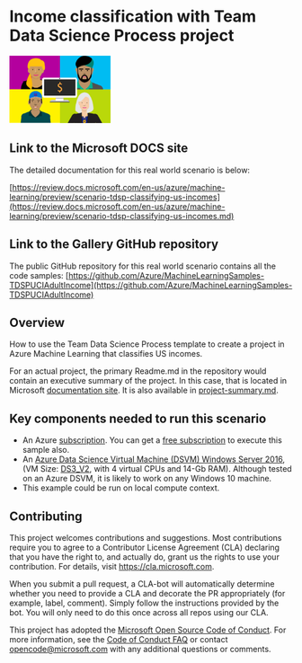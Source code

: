 # Income classification with Team Data Science Process project

<img src="./docs/images/aml-us-income-tdsp-icon.png" width="180" height="120">

## Link to the Microsoft DOCS site

The detailed documentation for this real world scenario is below:

[https://review.docs.microsoft.com/en-us/azure/machine-learning/preview/scenario-tdsp-classifying-us-incomes](https://review.docs.microsoft.com/en-us/azure/machine-learning/preview/scenario-tdsp-classifying-us-incomes.md)

## Link to the Gallery GitHub repository

The public GitHub repository for this real world scenario contains all the code samples:
[https://github.com/Azure/MachineLearningSamples-TDSPUCIAdultIncome](https://github.com/Azure/MachineLearningSamples-TDSPUCIAdultIncome)

## Overview

How to use the Team Data Science Process template to create a project in Azure Machine Learning that classifies US incomes.

For an actual project, the primary Readme.md in the repository would contain an executive summary of the project. In this case, that is located in Microsoft [documentation site](https://review.docs.microsoft.com/en-us/azure/machine-learning/preview/scenario-tdsp-classifying-us-incomes.md). It is also available in [project-summary.md](project-summary.md).

## Key components needed to run this scenario
* An Azure [subscription](https://azure.microsoft.com). You can get a [free subscription](https://azure.microsoft.com/free/?v=17.16&WT.srch=1&WT.mc_id=AID559320_SEM_cZGgGOIg) to execute this sample also.
* An [Azure Data Science Virtual Machine (DSVM) Windows Server 2016](https://azuremarketplace.microsoft.com/marketplace/apps/microsoft-ads.windows-data-science-vm), (VM Size: [DS3_V2](https://docs.microsoft.com/azure/virtual-machines/windows/sizes), with 4 virtual CPUs and 14-Gb RAM). Although tested on an Azure DSVM, it is likely to work on any Windows 10 machine.
* This example could be run on local compute context.

## Contributing

This project welcomes contributions and suggestions.  Most contributions require you to agree to a
Contributor License Agreement (CLA) declaring that you have the right to, and actually do, grant us
the rights to use your contribution. For details, visit https://cla.microsoft.com.

When you submit a pull request, a CLA-bot will automatically determine whether you need to provide
a CLA and decorate the PR appropriately (for example, label, comment). Simply follow the instructions
provided by the bot. You will only need to do this once across all repos using our CLA.

This project has adopted the [Microsoft Open Source Code of Conduct](https://opensource.microsoft.com/codeofconduct/).
For more information, see the [Code of Conduct FAQ](https://opensource.microsoft.com/codeofconduct/faq/) or
contact [opencode@microsoft.com](mailto:opencode@microsoft.com) with any additional questions or comments.
